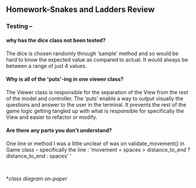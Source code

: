 ## Homework-Snakes and Ladders Review

### Testing –
#### why has the dice class not been tested?
The dice is chosen randomly through ‘sample’ method and so would be hard to know the expected value as compared to actual. It would always be between a range of just 4 values.

#### Why is all of the 'puts'-ing in one viewer class?

The Viewer class is responsible for the separation of the View from the rest of the model and controller. The ‘puts’ enable a way to output visually the questions and answer to the user in the terminal.  It prevents the rest of the game logic getting tangled up with what is responsible for specifically the View and easier to refactor or modify.

#### Are there any parts you don't understand?
One line or method I was a little unclear of was on validate_movement() in Game class – specifically the line  :
‘movement = spaces > distance_to_end ? distance_to_end : spaces’
‘



<br>

*<i>class diagram on-paper </i>
